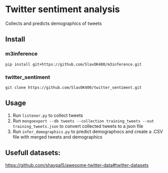 # Twitter sentiment analysis
Collects and predicts demographics of tweets

## Install
### m3inference
`pip install git+https://github.com/SlavOK400/m3inference.git`

### twitter_sentiment
`git clone https://github.com/SlavOK400/twitter_sentiment.git`

## Usage
1. Run `listener.py` to collect tweets
2. Run `mongoexport --db tweets --collection training_tweets --out training_tweets.json` to convert collected tweets to a json file
3. Run `infer_demographics.py` to predict demographocs and create a .CSV file with merged tweets and demographics


## Usefull datasets:
https://github.com/shaypal5/awesome-twitter-data#twitter-datasets
